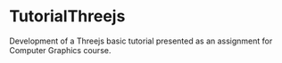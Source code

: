 # TutorialThreejs
Development of a Threejs basic tutorial presented as an assignment for Computer Graphics course.
